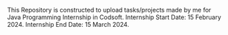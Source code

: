 This Repository is constructed to upload tasks/projects made by me for Java Programming Internship in Codsoft. 
Internship Start Date: 15 February 2024. Internship End Date: 15 March 2024.
